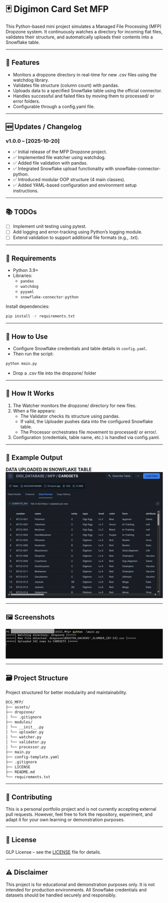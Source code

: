 
# 🃏 Digimon Card Set MFP  

This Python-based mini project simulates a Managed File Processing (MFP) Dropzone system. It continuously watches a directory for incoming flat files, validates their structure, and automatically uploads their contents into a Snowflake table.

---

## 📌 Features

- Monitors a dropzone directory in real-time for new .csv files using the watchdog library.
- Validates file structure (column count) with pandas.
- Uploads data to a specified Snowflake table using the official connector.
- Handles successful and failed files by moving them to processed/ or error folders.
- Configurable through a config.yaml file.

---

## 🆕 Updates / Changelog

### v1.0.0 – [2025-10-20]
- ✅ Initial release of the MFP Dropzone project.
- ✅ Implemented file watcher using watchdog.
- ✅ Added file validation with pandas.
- ✅ Integrated Snowflake upload functionality with snowflake-connector-python.
- ✅ Introduced modular OOP structure (4 main classes).
- ✅ Added YAML-based configuration and environment setup instructions.

---

## 📚 TODOs

- [ ] Implement unit testing using pytest.
- [ ] Add logging and error-tracking using Python’s logging module.
- [ ] Extend validation to support additional file formats (e.g., .txt).

---

## 🔧 Requirements

- Python 3.9+
- Libraries:
  - `pandas`
  - `watchdog`
  - `pyyaml`
  - `snowflake-connector-python`

Install dependencies:
```bash
pip install -r requirements.txt
```

---

## 🚀 How to Use

- Configure Snowflake credentials and table details in `config.yaml`.
- Then run the script:
```bash
python main.py
```
- Drop a .csv file into the dropzone/ folder

---

## 🧠 How It Works

1. The Watcher monitors the dropzone/ directory for new files.
2. When a file appears:
    - The Validator checks its structure using pandas.
    - If valid, the Uploader pushes data into the configured Snowflake table.
    - The Processor orchestrates file movement to processed/ or error/.
3. Configuration (credentials, table name, etc.) is handled via config.yaml.

---

## 📁 Example Output

**DATA UPLOADED IN SNOWFLAKE TABLE**
![Snowflake table data Screenshot](assets/digitable.jpg)

---

## 🖼️ Screenshots

![Console Output Screenshot](assets/console.jpg)

---

## 🗃️ Project Structure

Project structured for better modularity and maintainability. 
```
DCG_MFP/
├── assets/
├── dropzone/
│ └── .gitignore
├── modules/
│ └── __init__.py
│ └── uploader.py
│ └── watcher.py
│ └── validator.py
│ └── processor.py
├── main.py
├── config-template.yaml
├── .gitignore
├── LICENSE
├── README.md
└── requirements.txt
```

---

## 🤝 Contributing

This is a personal portfolio project and is not currently accepting external pull requests.
However, feel free to fork the repository, experiment, and adapt it for your own learning or demonstration purposes.

---

## 📄 License

GLP License – see the [LICENSE](LICENSE) file for details.

---

## ⚠️ Disclaimer

This project is for educational and demonstration purposes only.
It is not intended for production environments. All Snowflake credentials and datasets should be handled securely and responsibly.